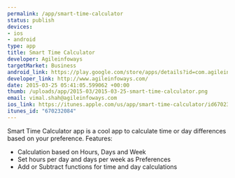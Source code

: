 ```yaml
--- 
permalink: /app/smart-time-calculator
status: publish
devices: 
- ios
- android
type: app
title: Smart Time Calculator
developer: Agileinfoways
targetMarket: Business
android_link: https://play.google.com/store/apps/details?id=com.agileinfoways.timecalculator
developer_link: http://www.agileinfoways.com/
date: 2015-03-25 05:41:05.599062 +00:00
thumb: /uploads/app/2015-03/2015-03-25-smart-time-calculator.png
email: vimal.shah@agileinfoways.com
ios_link: https://itunes.apple.com/us/app/smart-time-calculator/id670232084?mt=8
itunes_id: "670232084"
---
```


Smart Time Calculator app is a cool app to calculate time or day differences based on your preference.
Features:
- Calculation based on Hours, Days and Week
- Set hours per day and days per week as Preferences
- Add or Subtract functions for time and day calculations
